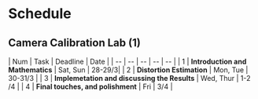 # Schedule

## Camera Calibration Lab (1)

| Num | Task | Deadline | Date |
| -- | -- | -- | -- | -- |
| 1 | **Introduction and Mathematics** | Sat, Sun | 28-29/3|
| 2 | **Distortion Estimation** | Mon, Tue | 30-31/3 |
| 3 | **Implemetation and discussing the Results** | Wed, Thur  | 1-2 /4 |
| 4 | **Final touches, and polishment** | Fri | 3/4 |
